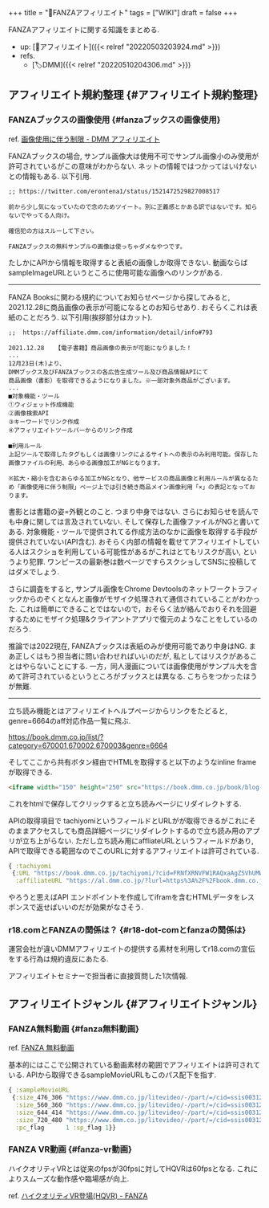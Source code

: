 +++
title = "📝FANZAアフィリエイト"
tags = ["WIKI"]
draft = false
+++

FANZAアフィリエイトに関する知識をまとめる.

-   up: [📂アフィリエイト]({{< relref "20220503203924.md" >}})
-   refs.
    -   [🏷DMM]({{< relref "20220510204306.md" >}})


## アフィリエイト規約整理 {#アフィリエイト規約整理}


### FANZAブックスの画像使用 {#fanzaブックスの画像使用}

ref. [画像使用に伴う制限 - DMM アフィリエイト](https://affiliate.dmm.com/guide/diagram/ad/ristriction/)

FANZAブックスの場合, サンプル画像大は使用不可でサンプル画像小のみ使用が許可されているがこの意味がわからない. ネットの情報ではつかってはいけないとの情報もある. 以下引用.

```text
;; https://twitter.com/erontena1/status/1521472529827008517

前から少し気になっていたので念のためツイート。別に正義感とかある訳ではないです。知らないでやってる人向け。

確信犯の方はスルーして下さい。

FANZAブックスの無料サンプルの画像は使っちゃダメなやつです。
```

たしかにAPIから情報を取得すると表紙の画像しか取得できない. 動画ならばsampleImageURLというところに使用可能な画像へのリンクがある.

---

FANZA Booksに関わる規約についてお知らせページから探してみると, 2021.12.28に商品画像の表示が可能になるとのお知らせあり. おそらくこれは表紙のことだろう. 以下引用(挨拶部分はカット).

```text
;;  https://affiliate.dmm.com/information/detail/info#793

2021.12.28   【電子書籍】商品画像の表示が可能になりました！
...
12月23日(木)より、
DMMブックス及びFANZAブックスの各広告生成ツール及び商品情報APIにて
商品画像（書影）を取得できるようになりました。※一部対象外商品がございます。
...
■対象機能・ツール
①ウィジェット作成機能
②画像検索API
③キーワードでリンク作成
④アフィリエイトツールバーからのリンク作成

■利用ルール
上記ツールで取得したタグもしくは画像リンクによるサイトへの表示のみ利用可能。保存した画像ファイルの利用、あらゆる画像加工がNGとなります。

※拡大・縮小を含むあらゆる加工がNGとなり、他サービスの商品画像と利用ルールが異なるため「画像使用に伴う制限」ページ上では引き続き商品メイン画像利用「×」の表記となっております。
```

書影とは書籍の姿=外観とのこと. つまり中身ではない. さらにお知らせを読んでも中身に関しては言及されていない. そして保存した画像ファイルがNGと書いてある. 対象機能・ツールで提供されてる作成方法のなかに画像を取得する手段が提供されていない(API含む). おそらく内部の情報を載せてアフィリエイトしている人はスクショを利用している可能性があるがこれはとてもリスクが高い, というより犯罪. ワンピースの最新巻は数ページですらスクショしてSNSに投稿してはダメでしょう.

さらに調査をすると, サンプル画像をChrome Devtoolsのネットワークトラフィックからのぞくとなんと画像がモザイク処理されて通信されていることがわかった. これは簡単にできることではないので，おそらく法が絡んでおりそれを回避するためにモザイク処理&クライアントアプリで復元のようなことをしているのだろう.

推論では2022現在, FANZAブックスは表紙のみが使用可能であり中身はNG. まあ正しくはもう担当者に問い合わせればいいのだが, 私としてはリスクがあることはやらないことにする. 一方，同人漫画については画像使用がサンプル大を含めて許可されているというところがブックスとは異なる. こちらをつかったほうが無難.

---

立ち読み機能とはアフィリエイトヘルプページからリンクをたどると, genre=6664のaff対応作品一覧に飛ぶ.

<https://book.dmm.co.jp/list/?category=670001,670002,670003&genre=6664>

そしてここから共有ボタン経由でHTMLを取得すると以下のようなinline frameが取得できる.

```html
<iframe width="150" height="250" src="https://book.dmm.co.jp/book/blog-parts/?product_id=b866afgwi00685&size=150_250" scrolling="no" frameborder="0" allowfullscreen></iframe>
```

これをhtmlで保存してクリックすると立ち読みページにリダイレクトする.

APIの取得項目で tachiyomiというフィールドとURLがが取得できるがこれにそのままアクセスしても商品詳細ページにリダイレクトするので立ち読み用のアプリが立ち上がらない. ただし立ち読み用にaffliateURLというフィールドがあり, APIで取得できる範囲なのでこのURLに対するアフィリエイトは許可されている.

```clojure
{ :tachiyomi
 {:URL "https://book.dmm.co.jp/tachiyomi/?cid=FRNfXRNVFW1RAQxaAgZSVhUMWEIACVwMU05EDl0VClQMBllNB1o*UFcKWhRHVwVfCBxZW1kEVQ__&lin=1&sd=0",
  :affiliateURL "https://al.dmm.co.jp/?lurl=https%3A%2F%2Fbook.dmm.co.jp%2Ftachiyomi%2F%3Fcid%3DFRNfXRNVFW1RAQxaAgZSVhUMWEIACVwMU05EDl0VClQMBllNB1o%2AUFcKWhRHVwVfCBxZW1kEVQ__%26lin%3D1%26sd%3D0%2F&af_id=hogehoge-xxx&ch=api"}}
```

やろうと思えばAPI エンドポイントを作成してiframを含むHTMLデータをレスポンスで返せばいいのだが効果がなさそう.


### r18.comとFANZAの関係は？ {#r18-dot-comとfanzaの関係は}

運営会社が違いDMMアフィリエイトの提供する素材を利用してr18.comの宣伝をする行為は規約違反にあたる.

アフィリエイトセミナーで担当者に直接質問した1次情報.


## アフィリエイトジャンル {#アフィリエイトジャンル}


### FANZA無料動画 {#fanza無料動画}

ref. [FANZA 無料動画](https://www.dmm.co.jp/litevideo/)

基本的にはここで公開されている動画素材の範囲でアフィリエイトは許可されている. APIから取得できるsampleMovieURLもこのパス配下を指す.

```clojure
{ :sampleMovieURL
 {:size_476_306 "https://www.dmm.co.jp/litevideo/-/part/=/cid=ssis00312/size=476_306/affi_id=hogehoge-xxx/"
  :size_560_360 "https://www.dmm.co.jp/litevideo/-/part/=/cid=ssis00312/size=560_360/affi_id=hogehoge-xxx/"
  :size_644_414 "https://www.dmm.co.jp/litevideo/-/part/=/cid=ssis00312/size=644_414/affi_id=hogehoge-xxx/"
  :size_720_480 "https://www.dmm.co.jp/litevideo/-/part/=/cid=ssis00312/size=720_480/affi_id=hogehoge-xxx/"
  :pc_flag      1 :sp_flag 1}}
```


### FANZA VR動画 {#fanza-vr動画}

ハイクオリティVRとは従来のfpsが30fpsに対してHQVRは60fpsとなる. これによりスムーズな動作感や臨場感が向上.

ref. [ハイクオリティVR登場(HQVR) - FANZA](https://www.dmm.co.jp/digital/vr/hq_promotion)
